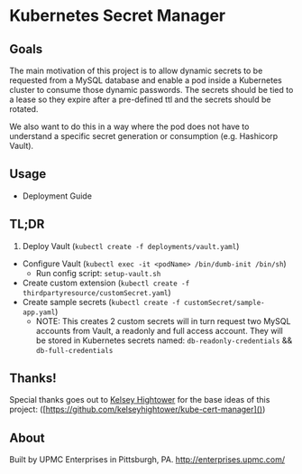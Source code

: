 # Kubernetes Secret Manager

## Goals

The main motivation of this project is to allow dynamic secrets to be requested from a MySQL database and enable a pod inside a Kubernetes cluster to consume those dynamic passwords. The secrets should be tied to a lease so they expire after a pre-defined ttl and the secrets should be rotated.

We also want to do this in a way where the pod does not have to understand a specific secret generation or consumption (e.g. Hashicorp Vault).

## Usage

- Deployment Guide

## TL;DR

1. Deploy Vault (`kubectl create -f deployments/vault.yaml`)
- Configure Vault (`kubectl exec -it <podName> /bin/dumb-init /bin/sh`)
  - Run config script:  `setup-vault.sh`
- Create custom extension (`kubectl create -f thirdpartyresource/customSecret.yaml`)
- Create sample secrets (`kubectl create -f customSecret/sample-app.yaml`)
  - NOTE: This creates 2 custom secrets will in turn request two MySQL accounts from Vault, a readonly and full access account. They will be stored in Kubernetes secrets named: `db-readonly-credentials` && `db-full-credentials`



## Thanks!

Special thanks goes out to [Kelsey Hightower](https://twitter.com/kelseyhightower) for the base ideas of this project: ([https://github.com/kelseyhightower/kube-cert-manager]())

## About

Built by UPMC Enterprises in Pittsburgh, PA. http://enterprises.upmc.com/
